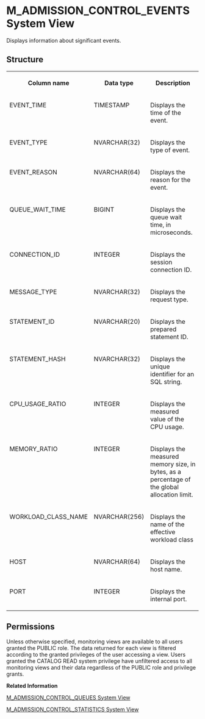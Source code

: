 <!-- loio21178f7134d040e59f24b58ebca3c0c2 -->

# M\_ADMISSION\_CONTROL\_EVENTS System View

Displays information about significant events.



## Structure


<table>
<tr>
<th valign="top">

Column name

</th>
<th valign="top">

Data type

</th>
<th valign="top">

Description

</th>
</tr>
<tr>
<td valign="top">

EVENT\_TIME

</td>
<td valign="top">

TIMESTAMP

</td>
<td valign="top">

Displays the time of the event.

</td>
</tr>
<tr>
<td valign="top">

EVENT\_TYPE

</td>
<td valign="top">

NVARCHAR\(32\)

</td>
<td valign="top">

Displays the type of event.

</td>
</tr>
<tr>
<td valign="top">

EVENT\_REASON

</td>
<td valign="top">

NVARCHAR\(64\)

</td>
<td valign="top">

Displays the reason for the event.

</td>
</tr>
<tr>
<td valign="top">

QUEUE\_WAIT\_TIME

</td>
<td valign="top">

BIGINT

</td>
<td valign="top">

Displays the queue wait time, in microseconds.

</td>
</tr>
<tr>
<td valign="top">

CONNECTION\_ID

</td>
<td valign="top">

INTEGER

</td>
<td valign="top">

Displays the session connection ID.

</td>
</tr>
<tr>
<td valign="top">

MESSAGE\_TYPE

</td>
<td valign="top">

NVARCHAR\(32\)

</td>
<td valign="top">

Displays the request type.

</td>
</tr>
<tr>
<td valign="top">

STATEMENT\_ID

</td>
<td valign="top">

NVARCHAR\(20\)

</td>
<td valign="top">

Displays the prepared statement ID.

</td>
</tr>
<tr>
<td valign="top">

STATEMENT\_HASH

</td>
<td valign="top">

NVARCHAR\(32\)

</td>
<td valign="top">

Displays the unique identifier for an SQL string.

</td>
</tr>
<tr>
<td valign="top">

CPU\_USAGE\_RATIO

</td>
<td valign="top">

INTEGER

</td>
<td valign="top">

Displays the measured value of the CPU usage.

</td>
</tr>
<tr>
<td valign="top">

MEMORY\_RATIO

</td>
<td valign="top">

INTEGER

</td>
<td valign="top">

Displays the measured memory size, in bytes, as a percentage of the global allocation limit.

</td>
</tr>
<tr>
<td valign="top">

WORKLOAD\_CLASS\_NAME

</td>
<td valign="top">

NVARCHAR\(256\)

</td>
<td valign="top">

Displays the name of the effective workload class

</td>
</tr>
<tr>
<td valign="top">

HOST

</td>
<td valign="top">

NVARCHAR\(64\)

</td>
<td valign="top">

Displays the host name.

</td>
</tr>
<tr>
<td valign="top">

PORT

</td>
<td valign="top">

INTEGER

</td>
<td valign="top">

Displays the internal port.

</td>
</tr>
</table>



<a name="loio21178f7134d040e59f24b58ebca3c0c2__section_tpx_lf2_qbc"/>

## Permissions

Unless otherwise specified, monitoring views are available to all users granted the PUBLIC role. The data returned for each view is filtered according to the granted privileges of the user accessing a view. Users granted the CATALOG READ system privilege have unfiltered access to all monitoring views and their data regardless of the PUBLIC role and privilege grants.

**Related Information**  


[M\_ADMISSION\_CONTROL\_QUEUES System View](m-admission-control-queues-system-view-cc0fbe8.md "Provides detailed information regarding queued session requests by Session-Wise Admission Control.")

[M\_ADMISSION\_CONTROL\_STATISTICS System View](m-admission-control-statistics-system-view-69c4547.md "Provides the overall statistics values of the Session-Wise Admission Control feature.")

